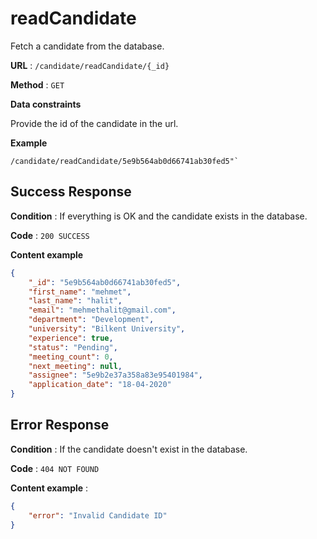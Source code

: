 # readCandidate

Fetch a candidate from the database.

**URL** : `/candidate/readCandidate/{_id}`

**Method** : `GET`

**Data constraints**

Provide the id of the candidate in the url.

**Example** 

```
/candidate/readCandidate/5e9b564ab0d66741ab30fed5"`
```

## Success Response

**Condition** : If everything is OK and the candidate exists in the database.

**Code** : `200 SUCCESS`

**Content example**

```json
{
    "_id": "5e9b564ab0d66741ab30fed5",
    "first_name": "mehmet",
    "last_name": "halit",
    "email": "mehmethalit@gmail.com",
    "department": "Development",
    "university": "Bilkent University",
    "experience": true,
    "status": "Pending",
    "meeting_count": 0,
    "next_meeting": null,
    "assignee": "5e9b2e37a358a83e95401984",
    "application_date": "18-04-2020"
}
```

## Error Response

**Condition** : If the candidate doesn't exist in the database.

**Code** : `404 NOT FOUND`

**Content example** :

```json
{
    "error": "Invalid Candidate ID"
}
```
